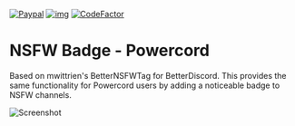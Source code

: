 [![Paypal](https://img.shields.io/badge/Paypal-Donate!-%23003087.svg?logo=paypal&style=flat)](https://paypal.me/JaxEllis)
[![img](https://img.shields.io/github/issues/jaxellis/powercord-nsfw-badge.svg?style=flat-square&logo=github&logoColor=white)](https://github.com/jaxellis/powercord-nsfw-badge/issues)
[![CodeFactor](https://www.codefactor.io/repository/github/jaxellis/powercord-nsfw-badge/badge)](https://www.codefactor.io/repository/github/jaxellis/powercord-nsfw-badge)
# NSFW Badge - Powercord

Based on mwittrien's BetterNSFWTag for BetterDiscord. This provides the same functionality for Powercord users by adding a noticeable badge to NSFW channels.

![Screenshot](https://i.imgur.com/CYGfBmq.png)
